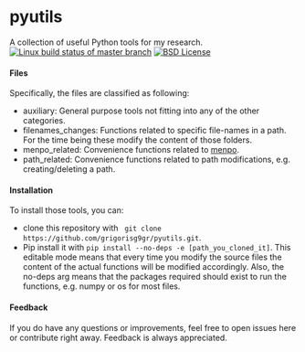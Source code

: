 pyutils
=======

A collection of useful Python tools for my research.
[![Linux build status of master branch](https://img.shields.io/travis/grigorisg9gr/pyutils/master.svg?style=flat-square&label=Linux%3A%20build)][travis]
[![BSD License](https://img.shields.io/badge/License-BSD-green.svg)][license]

[travis]: https://travis-ci.org/grigorisg9gr/pyutils
[license]: https://github.com/grigorisg9gr/pyutils/blob/master/LICENSE

#### **Files**
Specifically, the files are classified as following:
* auxiliary: General purpose tools not fitting into any of the other categories.
* filenames_changes: Functions related to specific file-names in a path. For the time being these modify the content of those folders.
* menpo_related: Convenience functions related to [menpo](http://menpo.org/).
* path_related: Convenience functions related to path modifications, e.g. creating/deleting a path.

#### **Installation**
To install those tools, you can:
* clone this repository with ``` git clone https://github.com/grigorisg9gr/pyutils.git```.
* Pip install it with ```pip install --no-deps -e [path_you_cloned_it]```. This editable mode means that every time you modify the source files the content of the actual functions will be modified accordingly. Also, the no-deps arg means that the packages required should exist to run the functions, e.g. numpy or os for most files.

#### **Feedback**
If you do have any questions or improvements, feel free to open issues here or contribute right away. Feedback is always appreciated.

